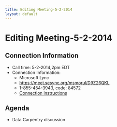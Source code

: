 ```yaml
---
title: Editing Meeting-5-2-2014
layout: default
---
```

# Editing Meeting-5-2-2014

## Connection Information 


* Call time: 5-2-2014,2pm  EDT
* Connection Information:      
  * Microsoft Lync
  * https://meet.sesync.org/msmorul/D9Z26QKL
  * 1-855-454-3943, code: 84572
  * [Connection Instructions](Lync_Instructions_-_remote.pdf)

## Agenda 

* Data Carpentry discussion